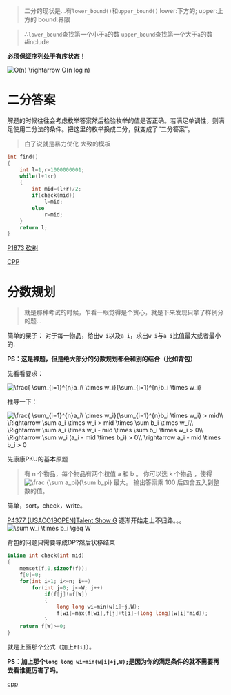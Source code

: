 >二分的现状是...有`lower_bound()`和`upper_bound()`
lower:下方的;
upper:上方的
bound:界限

>∴`lower_bound`查找第一个小于`a`的数
`upper_bound`查找第一个大于`a`的数
#include<algorithm>

**必须保证序列处于有序状态！**

<img src="https://latex.codecogs.com/gif.latex?O(n)&space;\rightarrow&space;O(n&space;log&space;n)" title="O(n) \rightarrow O(n log n)" />

# 二分答案
解题的时候往往会考虑枚举答案然后检验枚举的值是否正确。若满足单调性，则满足使用二分法的条件。把这里的枚举换成二分，就变成了“二分答案”。
>白了说就是暴力优化
大致的模板
```C++
int find()
{
	int l=1,r=1000000001;
	while(l+1<r)
	{
		int mid=(l+r)/2;
		if(check(mid))
			l=mid;
		else
			r=mid;
	}
	return l;
}
```

[P1873 砍树](https://www.luogu.com.cn/problem/P1873)

[CPP](https://github.com/tly-tangwan/OI/blob/main/.cpp/P1873%20%E7%A0%8D%E6%A0%91.cpp)

# 分数规划
>就是那种考试的时候，乍看一眼觉得是个贪心，就是下来发现只拿了样例分的题...

简单的栗子：
对于每一物品，给出`w_i`以及`a_i`，求出`w_i`与`a_i`比值最大或者最小的.

**PS：这是裸题，但是绝大部分的分数规划都会和别的结合（比如背包）**

先看看要求：

<img src="https://latex.codecogs.com/png.latex?\dpi{120}&space;\frac{&space;\sum_{i=1}^{n}a_i\&space;\times&space;w_i}{\sum_{i=1}^{n}b_i&space;\times&space;w_i}" title="\frac{ \sum_{i=1}^{n}a_i\ \times w_i}{\sum_{i=1}^{n}b_i \times w_i}" />

推导一下：

<img src="https://latex.codecogs.com/png.latex?\dpi{120}&space;\frac{&space;\sum_{i=1}^{n}a_i\&space;\times&space;w_i}{\sum_{i=1}^{n}b_i&space;\times&space;w_i}&space;>&space;mid\\&space;\Rightarrow&space;\sum&space;a_i&space;\times&space;w_i&space;>&space;mid&space;\times&space;\sum&space;b_i&space;\times&space;w_i\\&space;\Rightarrow&space;\sum&space;a_i&space;\times&space;w_i&space;-&space;mid&space;\times&space;\sum&space;b_i&space;\times&space;w_i&space;>&space;0\\&space;\Rightarrow&space;\sum&space;w_i&space;(a_i&space;-&space;mid&space;\times&space;b_i)&space;>&space;0\\&space;\rightarrow&space;a_i&space;-&space;mid&space;\times&space;b_i&space;>&space;0" title="\frac{ \sum_{i=1}^{n}a_i\ \times w_i}{\sum_{i=1}^{n}b_i \times w_i} > mid\\ \Rightarrow \sum a_i \times w_i > mid \times \sum b_i \times w_i\\ \Rightarrow \sum a_i \times w_i - mid \times \sum b_i \times w_i > 0\\ \Rightarrow \sum w_i (a_i - mid \times b_i) > 0\\ \rightarrow a_i - mid \times b_i > 0" />


先康康PKU的基本原题

>有 n 个物品，每个物品有两个权值 a 和 b 。
你可以选 k 个物品  ，使得 <img src="https://latex.codecogs.com/png.latex?\dpi{120}&space;\frac&space;{\sum&space;a_pi}{\sum&space;b_pi}" title="\frac {\sum a_pi}{\sum b_pi}" /> 最大。
输出答案乘 100 后四舍五入到整数的值。

简单，sort，check，write。

[P4377 [USACO18OPEN]Talent Show G](https://www.luogu.com.cn/problem/P4377)
逐渐开始走上不归路。。。
<img src="https://latex.codecogs.com/png.latex?\dpi{120}&space;\sum&space;w_i&space;\times&space;b_i&space;\geq&space;W" title="\sum w_i \times b_i \geq W" />

背包的问题只需要导成DP?然后状移结束
```C++
inline int chack(int mid)
{
	memset(f,0,sizeof(f));
	f[0]=0;
	for(int i=1; i<=n; i++)
		for(int j=0; j<=W; j++)
			if(f[j]!=f[W])
			{
				long long wi=min(w[i]+j,W);
				f[wi]=max(f[wi],f[j]+t[i]-(long long)(w[i]*mid));
			}
	return f[W]>=0;
}
```
就是上面那个公式（加上`f[i]`）。

**PS：加上那个`long long wi=min(w[i]+j,W);`是因为你的满足条件的就不需要再去看谁更厉害了吗。**

[cpp](https://github.com/tly-tangwan/OI/blob/main/.cpp/P4377%20%5BUSACO18OPEN%5DTalent%20Show%20G.cpp)
